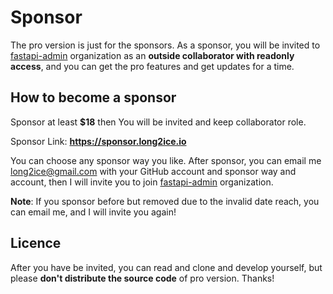 # Sponsor

The pro version is just for the sponsors. As a sponsor, you will be invited
to [fastapi-admin](https://github.com/fastapi-admin) organization as an **outside collaborator with readonly access**,
and you can get the pro features and get updates for a time.

## How to become a sponsor

Sponsor at least **$18** then You will be invited and keep collaborator role.

Sponsor Link: **<https://sponsor.long2ice.io>**

You can choose any sponsor way you like. After sponsor, you can email me <long2ice@gmail.com> with your GitHub account
and sponsor way and account, then I will invite you to join [fastapi-admin](https://github.com/fastapi-admin)
organization.

**Note**: If you sponsor before but removed due to the invalid date reach, you can email me, and I will invite you
again!

## Licence

After you have be invited, you can read and clone and develop yourself, but please **don't distribute the source code**
of pro version. Thanks!
